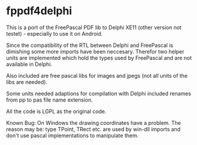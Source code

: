# fppdf4delphi

This is a port of the FreePascal PDF lib to Delphi XE11
(other version not testet) - especially to use it on Android.

Since the compatibility of the RTL between Delphi and FreePascal is dimishing some more imports have been neccesary.
Therefor two helper units are implemented which hold the types used by FreePascal and are not available in Delphi.

Also included are free pascal libs for images and jpegs (not all units of the libs are needed).

Some units needed adaptions for compilation with Delphi included renames from pp to pas file name extension.

All the code is LGPL as the original code.

Known Bug: 
On Windows the drawing coordinates have a problem. 
The reason may be: type TPoint, TRect etc. are used by win-dll imports and don't use pascal implementations to manipulate them.
